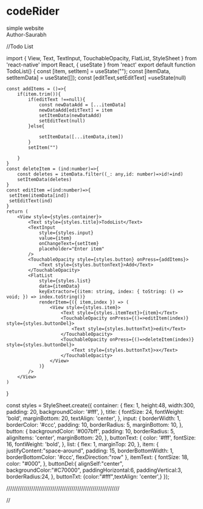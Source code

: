 # codeRider
simple website<br>
Author-Saurabh

//Todo List 

import { View, Text, TextInput, TouchableOpacity, FlatList, StyleSheet } from 'react-native'
import React, { useState } from 'react'
export default function TodoList() {
    const [item, setItem] = useState("");
    const [itemData, setItemData] = useState([]);
    const [editText,setEditText] =useState(null)

    const addItems = ()=>{
        if(item.trim()){
            if(editText !==null){
                const newDataAdd = [...itemData]
                newDataAdd[editText] = item
                setItemData(newDataAdd)
                setEditText(null)
            }else{

                setItemData([...itemData,item])
            }
            setItem("")
        
        }
    }
    const deleteItem = (ind:number)=>{
        const deletes = itemData.filter((_: any,id: number)=>id!=ind)
        setItemData(deletes)
    }
    const editItem =(ind:number)=>{
     setItem(itemData[ind])
     setEditText(ind)
    }
    return (
        <View style={styles.container}>
            <Text style={styles.title}>TodoList</Text>
            <TextInput
                style={styles.input}
                value={item}
                onChangeText={setItem}
                placeholder="Enter item"
            />
            <TouchableOpacity style={styles.button} onPress={addItems}>
                <Text style={styles.buttonText}>Add</Text>
            </TouchableOpacity>
            <FlatList
                style={styles.list}
                data={itemData}
                keyExtractor={(item: string, index: { toString: () => void; }) => index.toString()}
                renderItem={({ item,index }) => (
                    <View style={styles.item}>
                        <Text style={styles.itemText}>{item}</Text>
                        <TouchableOpacity onPress={()=>editItem(index)} style={styles.buttonDel}>
                            <Text style={styles.buttonTxt}>edit</Text>
                        </TouchableOpacity>
                        <TouchableOpacity onPress={()=>deleteItem(index)} style={styles.buttonDel}>
                            <Text style={styles.buttonTxt}>x</Text>
                        </TouchableOpacity>
                    </View>
                )}
            />
        </View>
    )
}

const styles = StyleSheet.create({
    container: {
        flex: 1,
        height:48,
        width:300,
        padding: 20,
        backgroundColor: '#fff',
    },
    title: {
        fontSize: 24,
        fontWeight: 'bold',
        marginBottom: 20,
        textAlign: 'center',
    },
    input: {
        borderWidth: 1,
        borderColor: '#ccc',
        padding: 10,
        borderRadius: 5,
        marginBottom: 10,
    },
    button: {
        backgroundColor: '#007bff',
        padding: 10,
        borderRadius: 5,
        alignItems: 'center',
        marginBottom: 20,
    },
    buttonText: {
        color: '#fff',
        fontSize: 16,
        fontWeight: 'bold',
    },
    list: {
        flex: 1,
        marginTop: 20,
    },
    item: {
        justifyContent:"space-around",
        padding: 15,
        borderBottomWidth: 1,
        borderBottomColor: '#ccc',
        flexDirection:"row"
    },
    itemText: {
        fontSize: 18,
        color: "#000",
    },
    buttonDel:{
      alignSelf:"center",
      backgroundColor:"#C70000",
      paddingHorizontal:6,
      paddingVertical:3,
      borderRadius:24,
    },
    buttonTxt:
    {color:"#fff",textAlign: 'center',}
});





///////////////////////////////////////////////////////////



//
